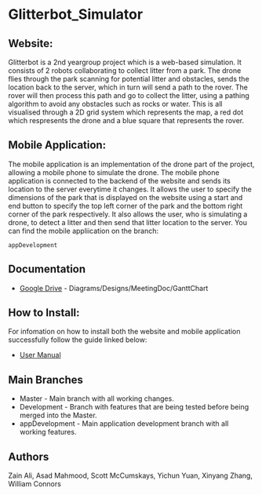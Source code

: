 # Glitterbot_Simulator
## Website:
Glitterbot is a 2nd yeargroup project which is a web-based simulation. It consists of 2 robots collaborating to collect litter from a park. The drone flies through the park scanning for potential litter and obstacles, sends the location back to the server, which in turn will send a path to the rover. The rover will then process this path and go to collect the litter, using a pathing algorithm to avoid any obstacles such as rocks or water. This is all visualised through a 2D grid system which represents the map, a red dot which respresents the drone and a blue square that represents the rover.

## Mobile Application:
The mobile application is an implementation of the drone part of the project, allowing a mobile phone to simulate the drone. The mobile phone application is connected to the backend of the website and sends its location to the server everytime it changes. It allows the user to specify the dimensions of the park that is displayed on the website using a start and end button to specify the top left corner of the park and the bottom right corner of the park respectively. It also allows the user, who is simulating a drone, to detect a litter and then send that litter location to the server. You can find the mobile appliication on the branch:
```
appDevelopment
```

## Documentation
* [Google Drive](https://drive.google.com/open?id=1AVRqvaEoW0lo5PRXyDMAQ6pkdIHL36RG) - Diagrams/Designs/MeetingDoc/GanttChart
## How to Install:
For infomation on how to install both the website and mobile application successfully follow the guide linked below:
* [User Manual](https://drive.google.com/open?id=12lIZ62dIeISMW-6cKP9SUp9c51RePznj)

## Main Branches
* Master - Main branch with all working changes.
* Development - Branch with features that are being tested before being merged into the Master.
* appDevelopment - Main application development branch with all working features.

## Authors
Zain Ali, Asad Mahmood, Scott McCumskays, Yichun Yuan, Xinyang Zhang, William Connors
